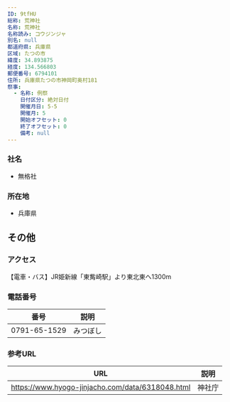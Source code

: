 ```yaml
---
ID: 9tfHU
総称: 荒神社
名称: 荒神社
名称読み: コウジンジャ
別名: null
都道府県: 兵庫県
区域: たつの市
緯度: 34.893875
経度: 134.566803
郵便番号: 6794101
住所: 兵庫県たつの市神岡町奥村181
祭事:
  - 名称: 例祭
    日付区分: 絶対日付
    開催月日: 5-5
    開催月: 5
    開始オフセット: 0
    終了オフセット: 0
    備考: null
---
```


### 社名

- 無格社

### 所在地

- 兵庫県

## その他

### アクセス

【電車・バス】JR姫新線「東觜崎駅」より東北東へ1300m

### 電話番号

| 番号         | 説明     |
| ------------ | -------- |
| 0791-65-1529 | みつぼし |

### 参考URL

| URL                                              | 説明   |
| ------------------------------------------------ | ------ |
| https://www.hyogo-jinjacho.com/data/6318048.html | 神社庁 |
